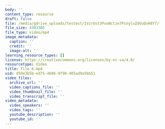 ```yaml
---
body: ''
content_type: resource
draft: false
file: /media/gdrive_uploads/testest/1VzrUst3PxoNctze7PsVyluZdVuQvH8Y7/file-6.mp4
file_size: 4303305
file_type: video/mp4
image_metadata:
  caption: ''
  credit: ''
  image-alt: ''
learning_resource_types: []
license: https://creativecommons.org/licenses/by-nc-sa/4.0/
resourcetype: Video
title: file 6.mp4
uid: d58e3b5b-ed75-4b96-9f90-405ad9a5bb51
video_files:
  archive_url: ''
  video_captions_file: ''
  video_thumbnail_file: ''
  video_transcript_file: ''
video_metadata:
  video_speakers: ''
  video_tags: ''
  youtube_description: ''
  youtube_id: ''
---
```

